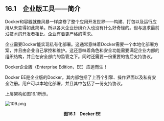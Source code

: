 ## 16.1　企业版工具——简介

Docker和容器就像风暴一样席卷了整个应用开发世界——构建、打包以及运行应用从未变得如此简单。所以各大企业纷纷介入也没有什么好奇怪的。但与追求最前沿技术的开发者相比，企业有着更严格的需求。

企业需要Docker能实现私有化部署。这通常意味着Docker需要一个本地化部署方案，并且由企业自己掌控和维护。这还意味着角色和安全功能需要满足企业内部的组织结构，并且在安全部门的监管之下。同时还需要一份重要的售后支持协议。

Docker企业版（Enterprise Edition，EE）应运而生！

Docker EE是企业版的Docker。其内部包括了上百个引擎、操作界面以及私有安全注册。用户可以本地化部署，并且其中包括了一份支持协议。

上层架构如图16.1所示。

![109.png](./images/109.png)
<center class="my_markdown"><b class="my_markdown">图16.1　Docker EE</b></center>

